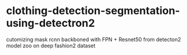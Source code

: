 # clothing-detection-segmentation-using-detectron2
cutomizing mask rcnn backboned with FPN + Resnet50 from detecton2 model zoo on deep fashion2 dataset
